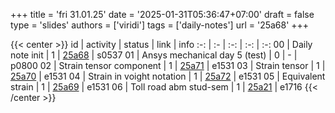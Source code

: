 +++
title = 'fri 31.01.25'
date = '2025-01-31T05:36:47+07:00'
draft = false
type = 'slides'
authors = ['viridi']
tags = ['daily-notes']
url = '25a68'
+++

{{< center >}}
id | activity | status | link | info
:-: | :- | :-: | :-: | :-:
00 | Daily note init               | 1 | [25a68](/rusn/25a68) | s0537
01 | Ansys mechanical day 5 (test) | 0 | - | p0800
02 | Strain tensor component       | 1 | [25a71](/rusn/25a71) | e1531
03 | Strain tensor                 | 1 | [25a70](/rusn/25a70) | e1531
04 | Strain in voight notation     | 1 | [25a72](/rusn/25a72) | e1531
05 | Equivalent strain             | 1 | [25a69](/rusn/25a69) | e1531
06 | Toll road abm stud-sem        | 1 | [25a21](/rusn/25a21) | e1716
{{< /center >}}
